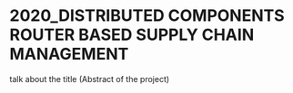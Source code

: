 # 2020_DISTRIBUTED COMPONENTS ROUTER BASED SUPPLY CHAIN MANAGEMENT

talk about the title (Abstract of the project)
